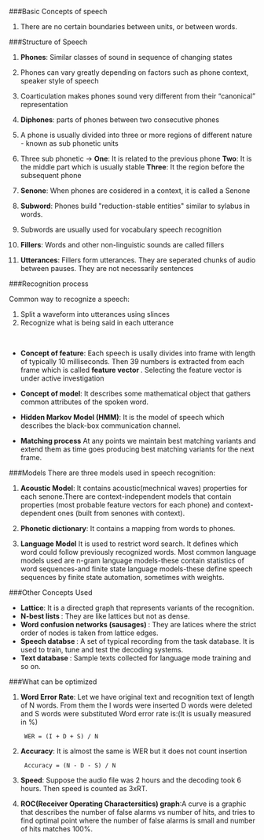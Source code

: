 ###Basic Concepts of speech

1. There are no certain boundaries between units, or between words.

###Structure of Speech

1. <b>Phones</b>: Similar classes of sound in sequence of changing states

2. Phones can vary greatly depending on factors such as phone context, speaker style of speech

3. Coarticulation makes phones sound very different from their “canonical” representation

4. <b>Diphones</b>: parts of phones between two consecutive phones

5. A phone is usually divided into three or more regions of different nature - known as sub phonetic  units

6. Three sub phonetic -> <b>One</b>: It is related to the previous phone <b>Two</b>: It is the middle part which is usually stable <b>Three</b>: It the region before the subsequent phone

7. <b>Senone</b>: When phones are cosidered in a context, it is called a Senone    

8. <b>Subword</b>: Phones build "reduction-stable entities" similar to sylabus in words.

9. Subwords are usually used for vocabulary speech recognition

10. <b>Fillers</b>: Words and other non-linguistic sounds are called fillers

11.  <b>Utterances</b>: Fillers form utterances. They are seperated chunks of audio between pauses. They are not necessarily sentences

###Recognition process

Common way to recognize a speech:

1. Split a waveform into utterances using slinces
2. Recognize what is being said in each utterance

 <br/>

-	 <b>Concept of feature</b>: Each speech is usally divides into frame with length of typically 10 milliseconds. Then 39 numbers is extracted from each frame which is called <b> feature vector </b> . Selecting the feature vector is under active investigation

- <b>Concept of model</b>: It describes some mathematical object that gathers common attributes of the spoken word.
 
- <b>Hidden Markov  Model (HMM)</b>: It is the model of speech which describes the black-box communication channel.

- <b>Matching process</b> At any points we maintain best matching variants and extend them as time goes producing best matching variants for the next frame.

###Models
There are three models used in speech recognition:

1. <b>Acoustic Model</b>: It contains acoustic(mechnical waves) properties for each senone.There are context-independent models that contain properties (most probable feature vectors for each phone) and context-dependent ones (built from senones with context).

2. <b>Phonetic dictionary</b>: It contains a mapping from words to phones.

3. <b>Language Model</b> It is used to restrict word search. It defines which word could follow previously recognized words.  Most common language models used are n-gram language models-these contain statistics of word sequences-and finite state language models-these define speech sequences by finite state automation, sometimes with weights.

###Other Concepts Used
- <b>Lattice</b>: It is a directed graph that represents variants of the recognition. 
- <b>N-best lists </b>: They are like lattices but not as dense.
- <b>Word confusion networks (sausages) </b>: They are latices where the strict order of nodes is taken from lattice edges.
- <b> Speech databse </b>: A set of typical recording from  the task database. It is used to train, tune and test the decoding systems.
- <b> Text database </b>: Sample texts collected for language mode training and so on.

###What can be optimized

1. <b>Word Error Rate</b>: Let we have original text and recognition text of length of N words. From them the I words were inserted D words were deleted and S words were substituted Word error rate is:(It is usually measured in %)

		WER = (I + D + S) / N
2. <b>Accuracy</b>: It is almost the same is WER but it does not  count insertion

		Accuracy = (N - D - S) / N
3. <b>Speed</b>: Suppose the audio file was 2 hours and the decoding took 6 hours. Then speed is counted as 3xRT.

4. <b>ROC(Receiver Operating Charactersitics) graph</b>:A curve is a graphic that describes the number of false alarms vs number of hits, and tries to find optimal point where the number of false alarms is small and number of hits matches 100%.

 



